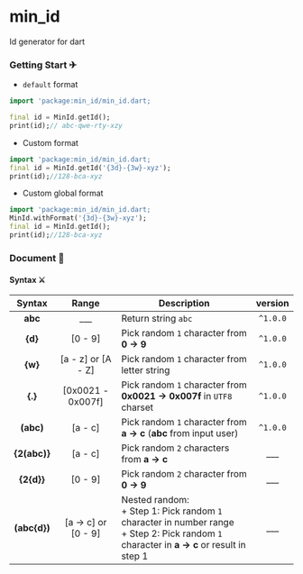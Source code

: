 # min_id
Id generator for dart

### Getting Start ✈

+ `default` format

```dart
import 'package:min_id/min_id.dart;

final id = MinId.getId();
print(id);// abc-qwe-rty-xzy
```

+ Custom format

```dart
import 'package:min_id/min_id.dart;
final id = MinId.getId('{3d}-{3w}-xyz');
print(id);//128-bca-xyz
```

+ Custom global format

```dart
import 'package:min_id/min_id.dart;
MinId.withFormat('{3d}-{3w}-xyz');
final id = MinId.getId();
print(id);//128-bca-xyz
```

### Document 📝

#### Syntax ⚔

|    Syntax    |        Range        | Description                                                                                                                                    |  version |
|:------------:|:-------------------:|------------------------------------------------------------------------------------------------------------------------------------------------|:--------:|
|    **abc**   |         ___         | Return string `abc`                                                                                                                            | `^1.0.0` |
|    **{d}**   |       [0 - 9]       | Pick random `1` character from **0 -> 9**                                                                                                      | `^1.0.0` |
|    **{w}**   |  [a - z] or [A - Z] | Pick random `1` character from letter string                                                                                                   | `^1.0.0` |
|    **{.}**   |  [0x0021 - 0x007f]  | Pick random `1` character from **0x0021 -> 0x007f** in `UTF8` charset                                                                          | `^1.0.0` |
|   **(abc)**  |       [a - c]       | Pick random `1` character from **a -> c** (**abc** from input user)                                                                            | `^1.0.0` |
| **{2(abc)}** |       [a - c]       | Pick random `2` characters from **a -> c**                                                                                                     |    ___   |
|  **{2{d}}**  |       [0 - 9]       | Pick random `2` character from **0 -> 9**                                                                                                      |    ___   |
| **(abc{d})** | [a -> c] or [0 - 9] | Nested random:<br>+ Step 1: Pick random `1` character in number range<br>+ Step 2: Pick random `1` character in **a -> c** or result in step 1 |    ___   |
